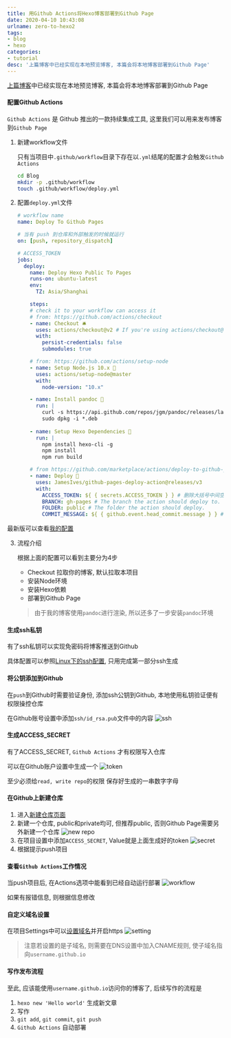 ```yaml
---
title: 用Github Actions将Hexo博客部署到Github Page
date: 2020-04-10 10:43:08
urlname: zero-to-hexo2
tags: 
- blog
- hexo
categories:
- tutorial
desc: '上篇博客中已经实现在本地预览博客, 本篇会将本地博客部署到Github Page'
---
```


[上篇博客](https://blog.xhyh.best/tutorial/zero-to-hexo1/)中已经实现在本地预览博客, 本篇会将本地博客部署到Github Page

<!--more-->

#### 配置Github Actions

`Github Actions` 是 Github 推出的一款持续集成工具, 这里我们可以用来发布博客到`Github Page`

1. 新建workflow文件
   
   只有当项目中`.github/workflow`目录下存在以`.yml`结尾的配置才会触发`Github Actions`
   
   ``` bash
   cd Blog
   mkdir -p .github/workflow
   touch .github/workflow/deploy.yml 
   ```

   
2. 配置`deploy.yml`文件

   ``` yml
   # workflow name
   name: Deploy To Github Pages
   
   # 当有 push 到仓库和外部触发的时候就运行
   on: [push, repository_dispatch]
   
   # ACCESS_TOKEN
   jobs:
     deploy: 
       name: Deploy Hexo Public To Pages
       runs-on: ubuntu-latest 
       env:
         TZ: Asia/Shanghai    
   
       steps:
       # check it to your workflow can access it
       # from: https://github.com/actions/checkout
       - name: Checkout 🛎️
         uses: actions/checkout@v2 # If you're using actions/checkout@v2 you must set persist-credentials    to false in most cases for the deployment to work correctly.
         with:
           persist-credentials: false
           submodules: true
   
       # from: https://github.com/actions/setup-node  
       - name: Setup Node.js 10.x 🔧
         uses: actions/setup-node@master
         with:
           node-version: "10.x"
   
       - name: Install pandoc 🔧
         run: |
           curl -s https://api.github.com/repos/jgm/pandoc/releases/latest | grep "browser_download_url.   *deb" | cut -d '"' -f 4 | wget -qi -
           sudo dpkg -i *.deb
           
       - name: Setup Hexo Dependencies 🔧
         run: |
           npm install hexo-cli -g
           npm install
           npm run build
   
       # from https://github.com/marketplace/actions/deploy-to-github-pages   
       - name: Deploy 🚀
         uses: JamesIves/github-pages-deploy-action@releases/v3
         with:
           ACCESS_TOKEN: ${ { secrets.ACCESS_TOKEN } } # 删除大括号中间空格
           BRANCH: gh-pages # The branch the action should deploy to.
           FOLDER: public # The folder the action should deploy.
           COMMIT_MESSAGE: ${ { github.event.head_commit.message } } # 删除大括号中间空格
   ```
  最新版可以查看[我的配置](https://github.com/achjqz/blog/blob/master/.github/workflows/deploy.yml)

3. 流程介绍

   根据上面的配置可以看到主要分为4步

   - Checkout 拉取你的博客, 默认拉取本项目
   - 安装Node环境
   - 安装Hexo依赖
   - 部署到Github Page

   > 由于我的博客使用`pandoc`进行渲染, 所以还多了一步安装`pandoc`环境


#### 生成ssh私钥

有了ssh私钥可以实现免密码将博客推送到Github 

具体配置可以参照[Linux下的ssh配置](https://blog.xhyh.best/tutorial/linux-ssh/), 只用完成第一部分ssh生成

#### 将公钥添加到Github

在`push`到Github时需要验证身份, 添加ssh公钥到Github, 本地使用私钥验证便有权限操控仓库

在Github账号设置中添加`ssh/id_rsa.pub`文件中的内容
![ssh](https://pic.rmb.bdstatic.com/6b5c9c8d97447ab0aad3da6af5439897.png)

#### 生成ACCESS_SECRET

有了ACCESS_SECRET, `Github Actions` 才有权限写入仓库

可以在Github账户设置中生成一个
![token](https://pic.rmb.bdstatic.com/3e96456f3136c30e6daee91f21d00176.png)

至少必须给`read, write repo`的权限
保存好生成的一串数字字母

#### 在Github上新建仓库

1. 进入[新建仓库页面](https://github.com/new)
2. 新建一个仓库, public和private均可, 但推荐public, 否则Github Page需要另外新建一个仓库
   ![new repo](https://pic.rmb.bdstatic.com/245f3c54feac8e15db0dae57ff18533c.png)
3. 在项目设置中添加`ACCESS_SECRET`, Value就是上面生成好的token
   ![secret](https://pic.rmb.bdstatic.com/5b364db983b09727ee07df2a9dc54a99.png)
4. 根据提示push项目


#### 查看`Github Actions`工作情况

当push项目后, 在Actions选项中能看到已经自动运行部署
![workflow](https://pic.rmb.bdstatic.com/8cdc7826c558371149a5198b9fd6e43c.png)

如果有报错信息, 则根据信息修改

#### 自定义域名设置

在项目Settings中可以[设置域名](https://help.github.com/en/github/working-with-github-pages/configuring-a-custom-domain-for-your-github-pages-site)并开启https
![setting](https://pic.rmb.bdstatic.com/2e181936fe576fb0f0cf484f87d538ad.png)

> 注意若设置的是子域名, 则需要在DNS设置中加入CNAME规则, 使子域名指向`username.github.io`

#### 写作发布流程

至此, 应该能使用`username.github.io`访问你的博客了, 后续写作的流程是

1. `hexo new 'Hello world'` 生成新文章
2. 写作
3. `git add`,  `git commit`, `git push`
4. `Github Actions` 自动部署


